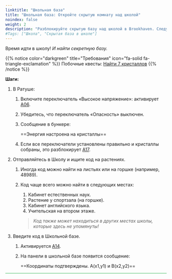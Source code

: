 ```yaml
---
linktitle: "Школьная база"
title: "Школьная база: Откройте скрытую комнату над школой"
noindex: false
weight: 2
description: "Разблокируйте скрытую базу над школой в Brookhaven. Следуйте пошаговым инструкциям, чтобы активировать переключатели, найти коды и раскрыть секретные сообщения."
#Tags: ["Школа", "Скрытая база в школе"]
---
```


Время идти в школу! _И найти секретную базу._

{{% notice color="darkgreen" title="Требования" icon="fa-solid fa-triangle-exclamation"  %}}
Побочные квесты: [Найти 7 кристаллов](/lore/quests/find_7_crystals)
{{% /notice %}}

**Шаги:**  

1. В Ратуше:  
   1. Включите переключатель «Высокое напряжение»: активирует [A06](/casebook/light_panel#a06).  
   2. Убедитесь, что переключатель «Опасность» выключен.  
   3. Сообщение в бункере:  

      ==Энергия настроена на кристаллы==  

   4. Если все переключатели установлены правильно и кристаллы собраны, это разблокирует [A17](/casebook/light_panel#a17).  

2. Отправляйтесь в Школу и ищите код на растениях.  
   1. Иногда код можно найти на листьях или на горшке (например, 48989).  
   2. Код чаще всего можно найти в следующих местах:  
      1. Кабинет естественных наук.  
      2. Растение у спортзала (на горшке).  
      3. Кабинет английского языка.  
      4. Учительская на втором этаже.  

      > _Код также может находиться в других местах школы, которые здесь не упомянуты!_  

3. Введите код в Школьной базе.  
   1. Активируется [A14](/casebook/light_panel#a14).  
   2. На панели в школьной базе появится сообщение:  

      ==Координаты подтверждены. A(x1,y1) и B(x2,y2)==  

<hr style="background-color: #28b44c" size=8>
